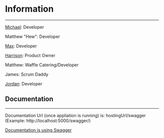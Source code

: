 # Information
***
[Michael](https://github.com/devMichaelREdwards): Developer

Matthew "Hew": Developer

[Max](https://github.com/heyPhillwhatsUp): Developer

[Harrison](): Product Owner

Matthew: Waffle Catering/Developer

James: Scrum Daddy

[Jordan](https://github.com/nykez): Developer

## Documentation 
***

Documentation Url (once appliation is running) is: hostingUrl/swagger (Example: http://localhost:5000/swagger/)

[ Documentation is using Swagger ](https://docs.microsoft.com/en-us/aspnet/core/tutorials/getting-started-with-swashbuckle?view=aspnetcore-3.1&tabs=visual-studio)


